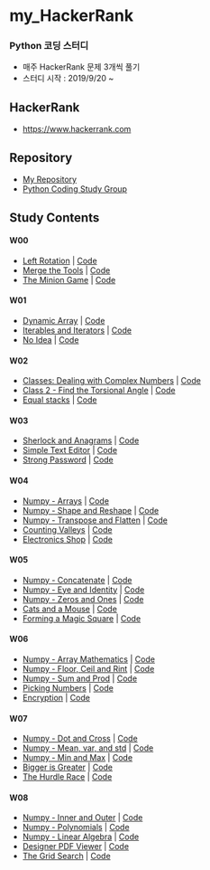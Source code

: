 # my_HackerRank
### Python 코딩 스터디 
- 매주 HackerRank 문제 3개씩 풀기
- 스터디 시작 : 2019/9/20 ~ 

## HackerRank 
- https://www.hackerrank.com

## Repository
- [My Repository](https://github.com/treejw/my_HackerRank)
- [Python Coding Study Group](https://github.com/Nayoung1124/Hackerrank)


## Study Contents
#### W00
- [Left Rotation](https://www.hackerrank.com/challenges/array-left-rotation/problem) | 
[Code]()
- [Merge the Tools](https://www.hackerrank.com/challenges/merge-the-tools/problem)  | 
[Code](https://github.com/treejw/my_HackerRank/blob/master/Merge_the_Tools.py)
- [The Minion Game](https://www.hackerrank.com/challenges/the-minion-game/problem) | 
[Code](https://github.com/treejw/my_HackerRank/blob/master/The_Minion_Game.py)

#### W01
- [Dynamic Array](https://www.hackerrank.com/challenges/dynamic-array/problem) | 
[Code](https://github.com/treejw/my_HackerRank/blob/master/Dynamic_Array.py)
- [Iterables and Iterators](https://www.hackerrank.com/challenges/iterables-and-iterators/problem) | 
[Code](https://github.com/treejw/my_HackerRank/blob/master/Iterables_and_Iterators.py)
- [No Idea](https://www.hackerrank.com/challenges/no-idea/problem) | 
[Code](https://github.com/treejw/my_HackerRank/blob/master/No_idea.py)

#### W02
- [Classes: Dealing with Complex Numbers](https://www.hackerrank.com/challenges/class-1-dealing-with-complex-numbers/problem) | 
[Code](https://github.com/treejw/my_HackerRank/blob/master/Classes-Dealing_with_Complex_Numbers.py)
- [Class 2 - Find the Torsional Angle](https://www.hackerrank.com/challenges/class-2-find-the-torsional-angle/problem) | 
[Code](https://github.com/treejw/my_HackerRank/blob/master/Class_2-Find_the_Tutorial_Angle.py)
- [Equal stacks](https://www.hackerrank.com/challenges/equal-stacks/problem) | 
[Code](https://github.com/treejw/my_HackerRank/blob/master/Equal_stacks.py)


#### W03
- [Sherlock and Anagrams](https://www.hackerrank.com/challenges/sherlock-and-anagrams/problem) | 
[Code](https://github.com/treejw/my_HackerRank/blob/master/Sherlock_and_Anagrams.py)
- [Simple Text Editor](https://www.hackerrank.com/challenges/simple-text-editor/problem) | 
[Code](https://github.com/treejw/my_HackerRank/blob/master/Simple_Text_Editor.py)
- [Strong Password](https://www.hackerrank.com/challenges/strong-password/problem) | 
[Code](https://github.com/treejw/my_HackerRank/blob/master/Strong_Password.py)

#### W04
- [Numpy - Arrays](https://www.hackerrank.com/challenges/np-arrays/problem) | 
[Code](https://github.com/treejw/my_HackerRank/blob/master/numpy/Arrays.py)
- [Numpy - Shape and Reshape](https://www.hackerrank.com/challenges/np-shape-reshape/problem) | 
[Code](https://github.com/treejw/my_HackerRank/blob/master/numpy/Shape_and_Reshape.py)
- [Numpy - Transpose and Flatten](https://www.hackerrank.com/challenges/np-transpose-and-flatten/problem) | 
[Code](https://github.com/treejw/my_HackerRank/blob/master/numpy/Transpose_and_Flatten.py)
- [Counting Valleys](https://www.hackerrank.com/challenges/counting-valleys/problem) | 
[Code](https://github.com/treejw/my_HackerRank/blob/master/Counting_Valleys.py)
- [Electronics Shop](https://www.hackerrank.com/challenges/electronics-shop/problem) | 
[Code](https://github.com/treejw/my_HackerRank/blob/master/Electronics_Shop.py)
 
#### W05
- [Numpy - Concatenate](https://www.hackerrank.com/challenges/np-concatenate/problem) | 
[Code](https://github.com/treejw/my_HackerRank/blob/master/numpy/Concatenate.py)
- [Numpy - Eye and Identity](https://www.hackerrank.com/challenges/np-eye-and-identity/problem) | 
[Code](https://github.com/treejw/my_HackerRank/blob/master/numpy/Eye_and_Identity.py)
- [Numpy - Zeros and Ones](https://www.hackerrank.com/challenges/np-zeros-and-ones/problem) | 
[Code](https://github.com/treejw/my_HackerRank/blob/master/numpy/Zeros_and_Ones.py)
- [Cats and a Mouse](https://www.hackerrank.com/challenges/cats-and-a-mouse/problem) | 
[Code](https://github.com/treejw/my_HackerRank/blob/master/Cats_and_a_Mouse.py)
- [Forming a Magic Square](https://www.hackerrank.com/challenges/magic-square-forming/problem) | 
[Code](https://github.com/treejw/my_HackerRank/blob/master/Forming_a_Magic_Square.py)

#### W06
- [Numpy - Array Mathematics](https://www.hackerrank.com/challenges/np-array-mathematics/problem) | 
[Code](https://github.com/treejw/my_HackerRank/blob/master/numpy/Array_Mathematics.py)
- [Numpy - Floor, Ceil and Rint](https://www.hackerrank.com/challenges/floor-ceil-and-rint/problem) | 
[Code](https://github.com/treejw/my_HackerRank/blob/master/numpy/Floor_Ceil_and_Rint.py)
- [Numpy - Sum and Prod](https://www.hackerrank.com/challenges/np-sum-and-prod/problem) | 
[Code](https://github.com/treejw/my_HackerRank/blob/master/numpy/Sum_and_Prod.py)
- [Picking Numbers](https://www.hackerrank.com/challenges/picking-numbers/problem) | 
[Code](https://github.com/treejw/my_HackerRank/blob/master/Picking_Numbers.py)
- [Encryption](https://www.hackerrank.com/challenges/encryption/problem) | 
[Code]()

#### W07
- [Numpy - Dot and Cross](https://www.hackerrank.com/challenges/np-dot-and-cross/problem) | 
[Code]()
- [Numpy - Mean, var, and std](https://www.hackerrank.com/challenges/np-mean-var-and-std/problem) | 
[Code]()
- [Numpy - Min and Max](https://www.hackerrank.com/challenges/np-min-and-max/problem) | 
[Code]()
- [Bigger is Greater](https://www.hackerrank.com/challenges/bigger-is-greater/problem) | 
[Code]()
- [The Hurdle Race](https://www.hackerrank.com/challenges/the-hurdle-race/problem) | 
[Code]()

#### W08
- [Numpy - Inner and Outer](https://www.hackerrank.com/challenges/np-inner-and-outer/problem) | 
[Code](https://github.com/treejw/my_HackerRank/blob/master/numpy/Inner_and_Outer.py)
- [Numpy - Polynomials](https://www.hackerrank.com/challenges/np-polynomials/problem) | 
[Code](https://github.com/treejw/my_HackerRank/blob/master/numpy/Polynomials.py)
- [Numpy - Linear Algebra](https://www.hackerrank.com/challenges/np-linear-algebra/problem) | 
[Code](https://github.com/treejw/my_HackerRank/blob/master/numpy/Linear_Algebra.py)
- [Designer PDF Viewer](https://www.hackerrank.com/challenges/designer-pdf-viewer/problem) | 
[Code]()
- [The Grid Search](https://www.hackerrank.com/challenges/the-grid-search/problem) | 
[Code]()


  

